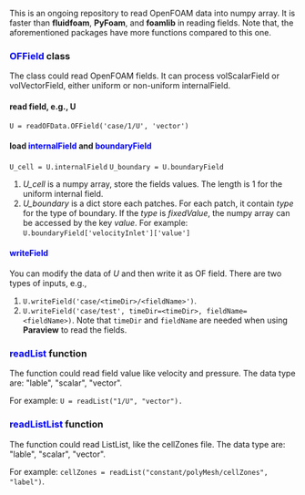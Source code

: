This is an ongoing repository to read OpenFOAM data into numpy array.
It is faster than __fluidfoam__, __PyFoam__, and __foamlib__ in reading fields. 
Note that, the aforementioned packages have more functions compared to this one.

### <span style="color:blue;">OFField</span> class
The class could read OpenFOAM fields. 
It can process volScalarField or volVectorField, either uniform or non-uniform internalField.

#### read field, e.g., U
`U = readOFData.OFField('case/1/U', 'vector')`

#### load <span style="color:blue;">internalField</span> and <span style="color:blue;">boundaryField</span>

`U_cell = U.internalField`
`U_boundary = U.boundaryField`

1. _U_cell_ is a numpy array, store the fields values. The length is 1 for the uniform internal field.
2. _U_boundary_ is a dict store each patches. For each patch, it contain _type_ for the type of boundary. If the _type_ is _fixedValue_, the numpy array can be accessed by the key _value_. For example: `U.boundaryField['velocityInlet']['value']`

#### <span style="color:blue;">writeField</span>
You can modify the data of _U_ and then write it as OF field. 
There are two types of inputs, e.g.,
1. `U.writeField('case/<timeDir>/<fieldName>')`.
2. `U.writeField('case/test', timeDir=<timeDir>, fieldName=<fieldName>)`. Note that `timeDir` and `fieldName` are needed when using **Paraview** to read the fields.

### <span style="color:blue;">readList</span> function
The function could read field value like velocity and pressure.
The data type are: "lable", "scalar", "vector".

For example: `U = readList("1/U", "vector").`

### <span style="color:blue;">readListList</span> function
The function could read ListList, like the cellZones file.
The data type are: "lable", "scalar", "vector".

For example: `cellZones = readList("constant/polyMesh/cellZones", "label")`.